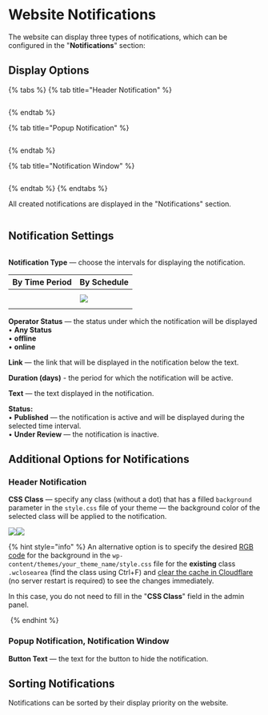 # Website Notifications

The website can display three types of notifications, which can be configured in the "**Notifications**" section:

## Display Options

{% tabs %}
{% tab title="Header Notification" %}
<figure><img src="../../.gitbook/assets/изображение (109).png" alt=""><figcaption></figcaption></figure>
{% endtab %}

{% tab title="Popup Notification" %}
<figure><img src="../../.gitbook/assets/изображение (83).png" alt=""><figcaption></figcaption></figure>
{% endtab %}

{% tab title="Notification Window" %}
<figure><img src="../../.gitbook/assets/изображение (127).png" alt=""><figcaption></figcaption></figure>
{% endtab %}
{% endtabs %}

All created notifications are displayed in the "Notifications" section.

<figure><img src="../../.gitbook/assets/изображение (141).png" alt=""><figcaption></figcaption></figure>

## Notification Settings

<figure><img src="../../.gitbook/assets/изображение (5).png" alt=""><figcaption></figcaption></figure>

**Notification Type** — choose the intervals for displaying the notification.

| By Time Period                                                                                 | By Schedule                                      |
| ---------------------------------------------------------------------------------------------- | ------------------------------------------------ |
| <p></p><p><img src="../../.gitbook/assets/изображение (187).png" alt="" data-size="original"></p> | ![](<../../.gitbook/assets/изображение (64).png>) |

**Operator Status** — the status under which the notification will be displayed\
• **Any Status**\
• **offline**\
• **online**

**Link** — the link that will be displayed in the notification below the text.

**Duration (days)** - the period for which the notification will be active.

**Text** — the text displayed in the notification.

**Status:**\
• **Published** — the notification is active and will be displayed during the selected time interval.\
• **Under Review** — the notification is inactive.

## Additional Options for Notifications

### **Header Notification**

**CSS Class** — specify any class (without a dot) that has a filled `background` parameter in the `style.css` file of your theme — the background color of the selected class will be applied to the notification.

![](<../../.gitbook/assets/image (2099).png>)![](<../../.gitbook/assets/image (2100).png>)

{% hint style="info" %}
An alternative option is to specify the desired [RGB code](https://colorscheme.ru/) for the background in the `wp-content/themes/your_theme_name/style.css` file for the **existing** class `.wclosearea` (find the class using Ctrl+F) and [clear the cache in Cloudflare](https://premium.gitbook.io/main/osnovnye-nastroiki/faq/kak-sbrosit-kesh-v-cloudflare) (no server restart is required) to see the changes immediately.

In this case, you do not need to fill in the "**CSS Class**" field in the admin panel.

<img src="../../.gitbook/assets/image (1631).png" alt="" data-size="original">
{% endhint %}

### **Popup Notification, Notification Window**

**Button Text** — the text for the button to hide the notification.

## Sorting Notifications

Notifications can be sorted by their display priority on the website.

<figure><img src="../../.gitbook/assets/изображение (130).png" alt=""><figcaption></figcaption></figure>